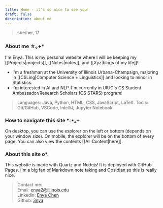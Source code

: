 ```yaml
---
title: Home - it's so nice to see you!
draft: false
description: about me
---
```

> she/her, 17

### About me ☆｡+*
I'm Enya. This is my personal website where I will be keeping my [[Projects|projects]], [[Notes|notes]], and [[Xyz|blogs of my life]]! 

- I'm a freshman at the University of Illinois Urbana-Champaign, majoring in [[CSLing|Computer Science + Linguistics]] and looking to minor in Statistics.
- I'm interested in AI and NLP. I'm currently in UIUC's CS Student Ambassador/Research Scholars (CS STARS) program!

> Languages: Java, Python, HTML, CSS, JavaScript, LaTeX.
> Tools: Git/GitHub, VSCode, IntelliJ, Jupyter Notebook.

### How to navigate this site *:⋆ₒ+
On desktop, you can use the explorer on the left or bottom (depends on your window size). On mobile, the explorer will be on the bottom of every page. You can also view the contents [[All Content|here]].

### About this site o*.
This website is made with Quartz and Nodejs! It is deployed with GitHub Pages. I'm a big fan of Markdown note taking and Obsidian so this is really nice.  

> Contact me:  
> Email: enya2@illinois.edu   
> Linkedin: [Enya Chen](https://www.linkedin.com/in/enya-chen-245081246/)  
> Github: [3nya](https://github.com/3nya)

